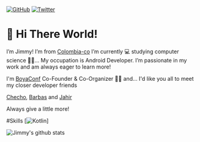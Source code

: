 <p>
	<a href="https://github.com/jimmyale3102"><img src="https://img.shields.io/github/followers/jimmyale3102.svg?label=GitHub&style=social" alt="GitHub"></a>
	<a href="https://twitter.com/https://twitter.com/jimmyale3201"><img src="https://img.shields.io/twitter/follow/jimmyale3201?label=Twitter&style=social" alt="Twitter"></a>
</p>

# 👋 Hi There World!

I’m Jimmy! I’m from [Colombia-co](https://www.google.com/maps/place/Colombia/@4,-72z/)
I’m currently 💻 studying computer science 👨‍💻... My occupation is Android Developer. I’m passionate in my work and am always eager to learn more!

I'm [BoyaConf](https://boyaconf.com/) Co-Founder & Co-Organizer ✌🏼 and... I'd like you all to meet my closer developer friends

[Checho](https://github.com/Sarl23), [Barbas](https://github.com/judagonsa) and [Jahir](https://github.com/jahirfiquitiva)

Always give a little more!

#Skills
[![Kotlin](https://img.shields.io/badge/Kotlin-white?style=for-the-badge&logo=kotlin&logoColor=fff&color=616161)]

![Jimmy's github stats](https://github-readme-stats.vercel.app/api?username=jimmyale3102&show_icons=true&theme=radical)
